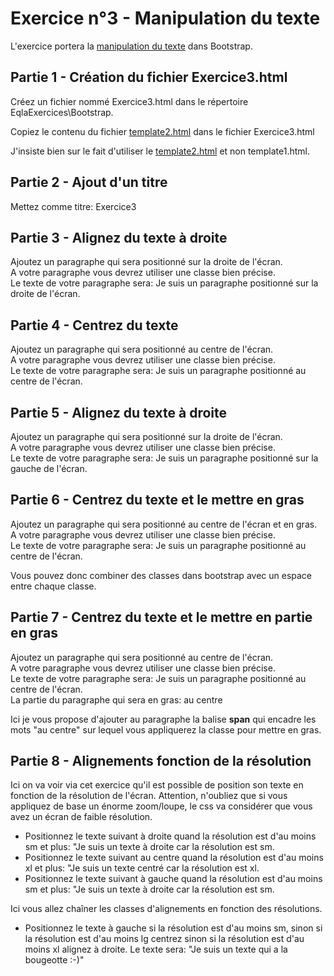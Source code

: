 # Exercice n°3 - Manipulation du texte
L'exercice portera la [manipulation du texte](/Theorie/README.md#vi-manipulation-du-texte "Manipulation du texte dans le cours") dans Bootstrap.

## Partie 1 - Création du fichier Exercice3.html
Créez un fichier nommé Exercice3.html dans le répertoire EqlaExercices\Bootstrap.  

Copiez le contenu du fichier [template2.html](/Exercices/Templates/template2.html?raw=1) dans le fichier Exercice3.html

J'insiste bien sur le fait d'utiliser le [template2.html](/Exercices/Templates/template2.html?raw=1) et non template1.html.
## Partie 2 - Ajout d'un titre
Mettez comme titre: Exercice3

## Partie 3 - Alignez du texte à droite
Ajoutez un paragraphe qui sera positionné sur la droite de l'écran.  
A votre paragraphe vous devrez utiliser une classe bien précise.  
Le texte de votre paragraphe sera: Je suis un paragraphe positionné sur la droite de l'écran.

## Partie 4 - Centrez du texte
Ajoutez un paragraphe qui sera positionné au centre de l'écran.  
A votre paragraphe vous devrez utiliser une classe bien précise.  
Le texte de votre paragraphe sera: Je suis un paragraphe positionné au centre de l'écran.

## Partie 5 - Alignez du texte à droite
Ajoutez un paragraphe qui sera positionné sur la droite de l'écran.  
A votre paragraphe vous devrez utiliser une classe bien précise.  
Le texte de votre paragraphe sera: Je suis un paragraphe positionné sur la gauche de l'écran.

## Partie 6 - Centrez du texte et le mettre en gras
Ajoutez un paragraphe qui sera positionné au centre de l'écran et en gras.  
A votre paragraphe vous devrez utiliser une classe bien précise.  
Le texte de votre paragraphe sera: Je suis un paragraphe positionné au centre de l'écran.  

Vous pouvez donc combiner des classes dans bootstrap avec un espace entre chaque classe.

## Partie 7 - Centrez du texte et le mettre en partie en gras
Ajoutez un paragraphe qui sera positionné au centre de l'écran.  
A votre paragraphe vous devrez utiliser une classe bien précise.  
Le texte de votre paragraphe sera: Je suis un paragraphe positionné au centre de l'écran.  
La partie du paragraphe qui sera en gras: au centre  

Ici je vous propose d'ajouter au paragraphe la balise **span** qui encadre les mots "au centre" sur lequel vous appliquerez la classe pour mettre en gras.

## Partie 8 - Alignements fonction de la résolution
Ici on va voir via cet exercice qu'il est possible de position son texte en fonction de la résolution de l'écran. Attention, n'oubliez que si vous appliquez de base un énorme zoom/loupe, le css va considérer que vous avez un écran de faible résolution.

- Positionnez le texte suivant à droite quand la résolution est d'au moins sm et plus: "Je suis un texte à droite car la résolution est sm.
- Positionnez le texte suivant au centre quand la résolution est d'au moins xl et plus: "Je suis un texte centré car la résolution est xl.
- Positionnez le texte suivant à gauche quand la résolution est d'au moins sm et plus: "Je suis un texte à droite car la résolution est sm.

Ici vous allez chaîner les classes d'alignements en fonction des résolutions.

- Positionnez le texte à gauche si la résolution est d'au moins sm, sinon si la résolution est d'au moins lg centrez sinon si la résolution est d'au moins xl alignez à droite. Le texte sera: "Je suis un texte qui a la bougeotte :-)"



<!--
<script>alert("hello world");</script>
-->